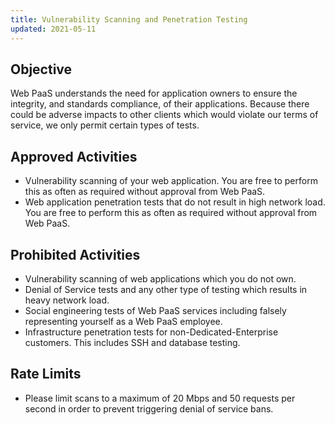 ```yaml
---
title: Vulnerability Scanning and Penetration Testing
updated: 2021-05-11
---
```




## Objective  

Web PaaS understands the need for application owners to ensure the integrity, and standards compliance, of their applications. Because there could be adverse impacts to other clients which would violate our terms of service, we only permit certain types of tests.

## Approved Activities

* Vulnerability scanning of your web application. You are free to perform this as often as required without approval from Web PaaS.
* Web application penetration tests that do not result in high network load.  You are free to perform this as often as required without approval from Web PaaS.

## Prohibited Activities

* Vulnerability scanning of web applications which you do not own.
* Denial of Service tests and any other type of testing which results in heavy network load.
* Social engineering tests of Web PaaS services including falsely representing yourself as a Web PaaS employee.
* Infrastructure penetration tests for non-Dedicated-Enterprise customers. This includes SSH and database testing.

## Rate Limits

* Please limit scans to a maximum of 20 Mbps and 50 requests per second in order to prevent triggering denial of service bans.


